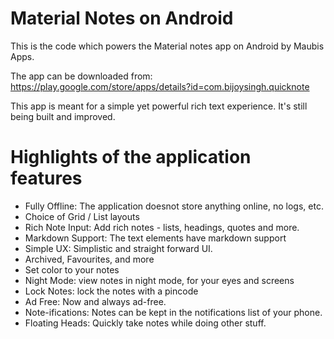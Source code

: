 # Material Notes on Android
This is the code which powers the Material notes app on Android by Maubis Apps. 

The app can be downloaded from:
https://play.google.com/store/apps/details?id=com.bijoysingh.quicknote

This app is meant for a simple yet powerful rich text experience. It's still being built and improved.

# Highlights of the application features
- Fully Offline: The application doesnot store anything online, no logs, etc.
- Choice of Grid / List layouts
- Rich Note Input: Add rich notes - lists, headings, quotes and more.
- Markdown Support: The text elements have markdown support
- Simple UX: Simplistic and straight forward UI. 
- Archived, Favourites, and more
- Set color to your notes
- Night Mode: view notes in night mode, for your eyes and screens
- Lock Notes: lock the notes with a pincode
- Ad Free: Now and always ad-free.
- Note-ifications: Notes can be kept in the notifications list of your phone.
- Floating Heads: Quickly take notes while doing other stuff.
